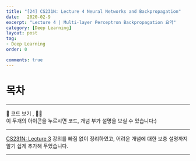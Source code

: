 ```yaml
---
title: "[24] CS231N: Lecture 4 Neural Networks and Backpropagation"
date:   2020-02-9
excerpt: "Lecture 4 | Multi-layer Perceptron Backpropagation 요약"  
category: [Deep Learning]
layout: post
tag:
- Deep Learning
order: 0

comments: true
---
```




# 목차




------

👀 코드 보기 , 🤷‍♀️     
이 두개의 아이콘을 누르시면 코드, 개념 부가 설명을 보실 수 있습니다:)

------


[CS231N: Lecture 3](https://www.youtube.com/watch?v=h7iBpEHGVNc&list=PLC1qU-LWwrF64f4QKQT-Vg5Wr4qEE1Zxk&index=3) 강의를 빠짐 없이 정리하였고, 어려운 개념에 대한 보충 설명까지 알기 쉽게 추가해 두었습니다.  


------

